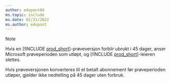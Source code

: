 ```yaml
---
author: edupont04
ms.topic: include
ms.date: 02/21/2022
ms.author: edupont
---
```

> [!NOTE]
> Hvis en [!INCLUDE [prod_short](prod_short.md)]-prøveversjon forblir ubrukt i 45 dager, anser Microsoft prøveperioden som utløpt, og [!INCLUDE [prod_short](prod_short.md)]-leieren slettes.
>
> Hvis prøveversjonen konverteres til et betalt abonnement før prøveperioden utløper, gjelder ikke nedtelling på 45 dager uten forbruk.
